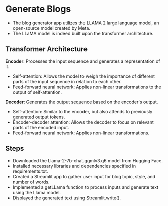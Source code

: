 # Generate Blogs  

- The blog generator app utilizes the LLAMA 2 large language model, an open-source model created by Meta.
- The LLaMA model is indeed built upon the transformer architecture.
  

## Transformer Architecture  

  

**Encoder**: Processes the input sequence and generates a representation of it.
- Self-attention: Allows the model to weigh the importance of different parts of the input sequence in relation to each other.
- Feed-forward neural network: Applies non-linear transformations to the output of self-attention.

  
**Decoder**: Generates the output sequence based on the encoder's output.
- Self-attention: Similar to the encoder, but also attends to previously generated output tokens.
- Encoder-decoder attention: Allows the decoder to focus on relevant parts of the encoded input.
- Feed-forward neural network: Applies non-linear transformations.


## Steps
- Downloaded the Llama-2-7b-chat.ggmlv3.q6 model from Hugging Face.
- Installed necessary libraries and dependencies specified in requirements.txt.
- Created a Streamlit app to gather user input for blog topic, style, and number of words.
- Implemented a getLLama function to process inputs and generate text using the Llama model.
- Displayed the generated text using Streamlit.write().
